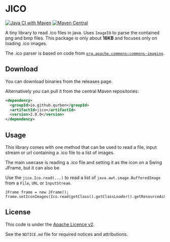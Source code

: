 # JICO

[![Java CI with Maven](https://github.com/qurben/jico/actions/workflows/maven.yml/badge.svg)](https://github.com/qurben/jico/actions/workflows/maven.yml)
[![Maven Central](https://img.shields.io/maven-central/v/io.github.qurben/jico.svg?label=Maven%20Central)](https://search.maven.org/search?q=g:%22io.github.qurben%22%20AND%20a:%22jico%22)

A tiny library to read .ico files in java. Uses `ImageIO` to parse the contained png and bmp files. This package is only about **16KB** and focuses only on loading .ico images.

The .ico parser is based on code from [`org.apache.commons:commons-imaging`](https://github.com/apache/commons-imaging).

## Download

You can download binaries from the releases page.

Alternatively you can pull it from the central Maven repositories:

```xml
<dependency>
  <groupId>io.github.qurben</groupId>
  <artifactId>jico</artifactId>
  <version>2.0.0</version>
</dependency>
```

## Usage

This library comes with one method that can be used to read a file, input stream or url containing a .ico file to a list of images.

The main usecase is reading a .ico file and setting it as the icon on a Swing JFrame, but it can also be

Use the `jico.Ico.read(...)` to read a list of `java.awt.image.BufferedImage` from a `File`, `URL` or `InputStream`.

```
JFrame frame = new JFrame();
frame.setIconImages(Ico.read(getClass().getClassLoader().getResourceAsStream("favicon.ico")));
```

## License

This code is under the [Apache Licence v2](https://www.apache.org/licenses/LICENSE-2.0).

See the `NOTICE.md` file for required notices and attributions.